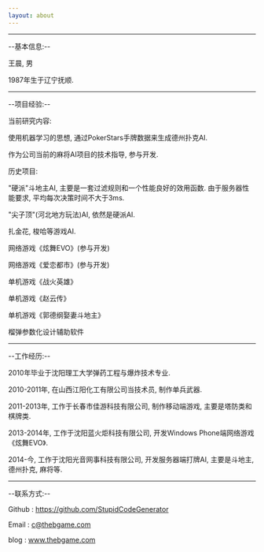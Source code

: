 ```yaml
---
layout: about
---
```


---

--基本信息:--

王晨, 男

1987年生于辽宁抚顺.

---

--项目经验:--

当前研究内容:

使用机器学习的思想, 通过PokerStars手牌数据来生成德州扑克AI.

作为公司当前的麻将AI项目的技术指导, 参与开发.

历史项目:

"硬派"斗地主AI, 主要是一套过滤规则和一个性能良好的效用函数. 由于服务器性能要求, 平均每次决策时间不大于3ms.

"尖子顶"(河北地方玩法)AI, 依然是硬派AI.

扎金花, 梭哈等游戏AI.

网络游戏《炫舞EVO》(参与开发)

网络游戏《爱恋都市》(参与开发)

单机游戏《战火英雄》

单机游戏《赵云传》

单机游戏《郭德纲娶妻斗地主》

榴弹参数化设计辅助软件

---

--工作经历:--

2010年毕业于沈阳理工大学弹药工程与爆炸技术专业.

2010-2011年, 在山西江阳化工有限公司当技术员, 制作单兵武器.

2011-2013年, 工作于长春市佳游科技有限公司, 制作移动端游戏, 主要是塔防类和棋牌类.

2013-2014年, 工作于沈阳蓝火炬科技有限公司, 开发Windows Phone端网络游戏《炫舞EVO》.

2014-今, 工作于沈阳光音网事科技有限公司, 开发服务器端打牌AI, 主要是斗地主, 德州扑克, 麻将等.

---

--联系方式:--

Github : https://github.com/StupidCodeGenerator

Email : c@thebgame.com

blog : www.thebgame.com